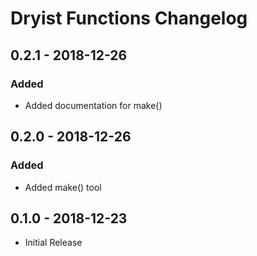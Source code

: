 # Dryist Functions Changelog

## 0.2.1 - 2018-12-26

### Added

- Added documentation for make()

## 0.2.0 - 2018-12-26

### Added

- Added make() tool

## 0.1.0 - 2018-12-23

- Initial Release
